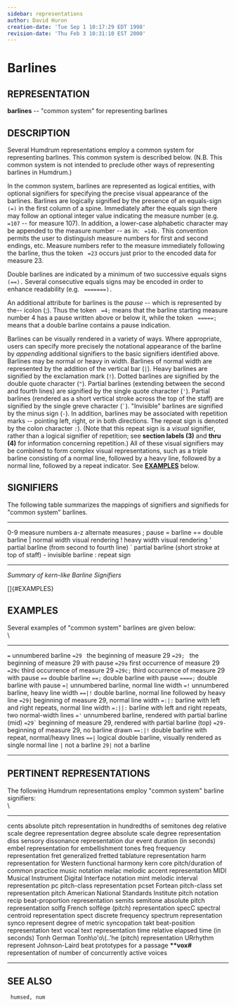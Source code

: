 ```yaml
---
sidebar: representations
author: David Huron
creation-date: 'Tue Sep 1 10:17:29 EDT 1998'
revision-date: 'Thu Feb 3 10:31:10 EST 2000'
---
```



Barlines
===================================

## REPRESENTATION ##

 **barlines** \-- \"common system\" for representing barlines

## DESCRIPTION ##

 Several Humdrum representations employ a common system for
 representing barlines. This common system is described below. (N.B.
 This common system is not intended to preclude other ways of
 representing barlines in Humdrum.)

 In the common system, barlines are represented as logical entities,
 with optional signifiers for specifying the precise visual appearance
 of the barlines. Barlines are logically signified by the presence of
 an equals-sign ` (=)` in the first column of a spine. Immediately
 after the equals sign there may follow an optional integer value
 indicating the measure number (e.g. ` =107` \-- for measure 107). In
 addition, a lower-case alphabetic character may be appended to the
 measure number \-- as in: ` =14b.` This convention permits the user to
 distinguish measure numbers for first and second endings, etc. Measure
 numbers refer to the measure immediately following the barline, thus
 the token ` =23` occurs just prior to the encoded data for measure 23.

 Double barlines are indicated by a minimum of two successive equals
 signs ` (==).` Several consecutive equals signs may be encoded in
 order to enhance readability (e.g. ` =======).`

 An additional attribute for barlines is the *pause* \-- which is
 represented by the\-- icolon (;). Thus the token ` =4;` means that the
 barline starting measure number 4 has a pause written above or below
 it, while the token ` =====;` means that a double barline contains a
 pause indication.

 Barlines can be visually rendered in a variety of ways. Where
 appropriate, users can specify more precisely the notational
 appearance of the barline by *appending* additional signifiers to the
 basic signifiers identified above. Barlines may be normal or heavy in
 width. Barlines of normal width are represented by the addition of the
 vertical bar (`|`). Heavy barlines are signified by the exclamation
 mark (`!`). Dotted barlines are signified by the double quote
 character (`"`). Partial barlines (extending between the second and
 fourth lines) are signified by the single quote character (`'`).
 Partial barlines (rendered as a short vertical stroke across the top
 of the staff) are signified by the single greve character (`` ` ``).
 \"Invisible\" barlines are signified by the minus sign (`-`). In
 addition, barlines may be associated with repetition marks \--
 pointing left, right, or in both directions. The repeat sign is
 denoted by the colon character `:`). (Note that this repeat sign is a
 *visual* signifier, rather than a logical signifier of repetition; see
 **section labels (3)** and **thru (4)** for information concerning
 repetition.) All of these visual signifiers may be combined to form
 complex visual representations, such as a triple barline consisting of
 a normal line, followed by a heavy line, followed by a normal line,
 followed by a repeat indicator. See [**EXAMPLES**](#EXAMPLES) below.

## SIGNIFIERS ##

 The following table summarizes the mappings of signifiers and
 signifieds for \"common system\" barlines.

   ----- ------------------------------------------------
   0-9   measure numbers
   a-z   alternate measures
   ;     pause
   =     barline
   ==    double barline
   \|    normal width visual rendering
   !     heavy width visual rendering
   \'    partial barline (from second to fourth line)
   \`    partial barline (short stroke at top of staff)
   \-    invisible barline
   :     repeat sign
   ----- ------------------------------------------------

 *Summary of <span class="rep">kern</span>-like Barline Signifiers*

[]{#EXAMPLES}

## EXAMPLES ##

 Several examples of \"common system\" barlines are given below:\
 \

   ------------ -----------------------------------------------------------------
   `=`          unnumbered barline
   `=29 `       the beginning of measure 29
   `=29; `      the beginning of measure 29 with pause
   `=29a`       first occurrence of measure 29
   `=29c`       third occurrence of measure 29
   `=29c;`      third occurrence of measure 29 with pause
   `==`         double barline
   `==;`        double barline with pause
   `====;`      double barline with pause
   `=|`         unnumbered barline, normal line width
   `=!`         unnumbered barline, heavy line width
   `==|!`       double barline, normal line followed by heavy line
   `=29|`       beginning of measure 29, normal line width
   `=:|:`       barline with left and right repeats, normal line width
   `=:||:`      barline with left and right repeats, two normal-width lines
   `='`         unnumbered barline, rendered with partial barline (mid)
   `` =29` ``   beginning of measure 29, rendered with partial barline (top)
   `=29-`       beginning of measure 29, no barline drawn
   `==:|!`      double barline with repeat, normal/heavy lines
   `==|`        logical double barline, visually rendered as single normal line
   `|`          not a barline
   `29|`        not a barline
   ------------ -----------------------------------------------------------------

## PERTINENT REPRESENTATIONS ##

 The following Humdrum representations employ \"common system\" barline
 signifiers:\
 \

   ------------------ ----------------------------------------------------------
   <span class="rep">cents</span>      absolute pitch representation in hundredths of semitones
   <span class="rep">deg</span>        relative scale degree representation
   <span class="rep">degree</span>     absolute scale degree representation
   <span class="rep">diss</span>       sensory dissonance representation
   <span class="rep">dur</span>        event duration (in seconds)
   <span class="rep">embel</span>      representation for embellishment tones
   <span class="rep">freq</span>       frequency representation
   <span class="rep">fret</span>       generalized fretted tablature representation
   <span class="rep">harm</span>       representation for Western functional harmony
   <span class="rep">kern</span>       core pitch/duration of common practice music notation
   <span class="rep">melac</span>      melodic accent representation
   <span class="rep">MIDI</span>       Musical Instrument Digital Interface notation
   <span class="rep">mint</span>       melodic interval representation
   <span class="rep">pc</span>         pitch-class representation
   <span class="rep">pcset</span>      Fortean pitch-class set representation
   <span class="rep">pitch</span>      American National Standards Institute pitch notation
   <span class="rep">recip</span>      beat-proportion representation
   <span class="rep">semits</span>     semitone absolute pitch representation
   <span class="rep">solfg</span>      French solfège (pitch) representation
   <span class="rep">specC</span>      spectral centroid representation
   <span class="rep">spect</span>      discrete frequency spectrum representation
   <span class="rep">synco</span>      represent degree of metric syncopation
   <span class="rep">takt</span>       beat-position representation
   <span class="rep">text</span>       vocal text representation
   <span class="rep">time</span>       relative elapsed time (in seconds)
   <span class="rep">Tonh</span>       German Tonh\\o\'o\\(..\'he (pitch) representation
   <span class="rep">URrhythm</span>   represent Johnson-Laird beat prototypes for a passage
   **\*\*vox\#**      representation of number of concurrently active voices
   ------------------ ----------------------------------------------------------

## SEE ALSO ##

 ` humsed, num`

